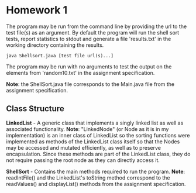 # Homework 1

The program may be run from the command line by providing the url to the test file(s) as an argument. By default the program will run the shell sort tests, report statistics to stdout and generate a file 'results.txt' in the working directory containing the results. 
```
java Shellsort.java [test file url(s)...]
```
The program may be run with no arguments to test the output on the elements from 'random10.txt' in the assignment specification.

**Note**: the ShellSort.java file corresponds to the Main.java file from the assignment specification.

## Class Structure

**LinkedList** - A generic class that implements a singly linked list as well as
associated functionality. **Note**: "LinkedNode" (or Node as it is in 
my implementation) is an inner class of LinkedList so the sorting
functions were implemented as methods of the LinkedList class itself so that
the Nodes may be accessed and mutated efficiently, as well as to preserve 
encapsulation. Since these methods are part of the LinkedList class, they do not require passing the root node as they can directly access it. 

**ShellSort** - Contains the main methods required to run the program. **Note**:
readIntFile() and the LinkedList's toString method correspond to the readValues() 
and displayList() methods from the assignment specification.
